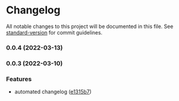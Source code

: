 # Changelog

All notable changes to this project will be documented in this file. See [standard-version](https://github.com/conventional-changelog/standard-version) for commit guidelines.

### 0.0.4 (2022-03-13)

### 0.0.3 (2022-03-10)


### Features

* automated changelog ([e1315b7](https://github.com/web3-api/monorepo/commit/e1315b711d83540a30e2108610712d222fe987fd))
